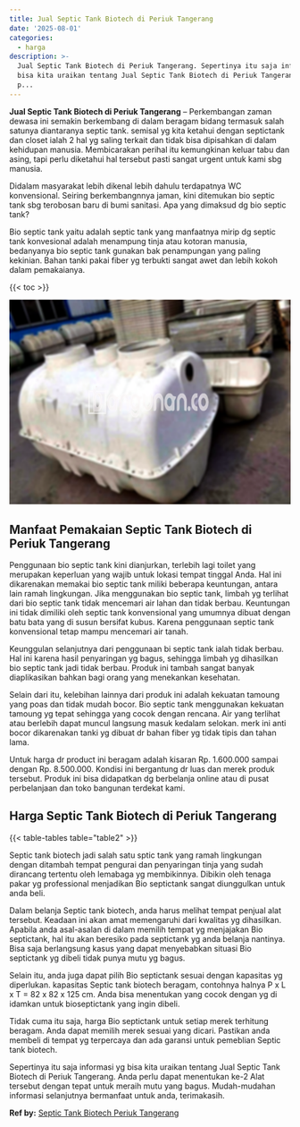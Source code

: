 ```yaml
---
title: Jual Septic Tank Biotech di Periuk Tangerang
date: '2025-08-01'
categories:
  - harga
description: >-
  Jual Septic Tank Biotech di Periuk Tangerang. Sepertinya itu saja informasi yg
  bisa kita uraikan tentang Jual Septic Tank Biotech di Periuk Tangerang. Anda
  p...
---
```


**Jual Septic Tank Biotech di Periuk Tangerang** – Perkembangan zaman dewasa ini semakin berkembang di dalam beragam bidang termasuk salah satunya diantaranya septic tank. semisal yg kita ketahui dengan septictank dan closet ialah 2 hal yg saling terkait dan tidak bisa dipisahkan di dalam kehidupan manusia. Membicarakan perihal itu kemungkinan keluar tabu dan asing, tapi perlu diketahui hal tersebut pasti sangat urgent untuk kami sbg manusia.

Didalam masyarakat lebih dikenal lebih dahulu terdapatnya WC konvensional. Seiring berkembangnnya jaman, kini ditemukan bio septic tank sbg terobosan baru di bumi sanitasi. Apa yang dimaksud dg bio septic tank?

Bio septic tank yaitu adalah septic tank yang manfaatnya mirip dg septic tank konvesional adalah menampung tinja atau kotoran manusia, bedanyanya bio septic tank gunakan bak penampungan yang paling kekinian. Bahan tanki pakai fiber yg terbukti sangat awet dan lebih kokoh dalam pemakaianya.

{{< toc >}}

![Jual Septic Tank Biotech di Periuk Tangerang](/images/jual-bio-septictank-34.png)

## Manfaat Pemakaian Septic Tank Biotech di Periuk Tangerang

Penggunaan bio septic tank kini dianjurkan, terlebih lagi toilet yang merupakan keperluan yang wajib untuk lokasi tempat tinggal Anda. Hal ini dikarenakan memakai bio septic tank miliki beberapa keuntungan, antara lain ramah lingkungan. Jika menggunakan bio septic tank, limbah yg terlihat dari bio septic tank tidak mencemari air lahan dan tidak berbau. Keuntungan ini tidak dimiliki oleh septic tank konvensional yang umumnya dibuat dengan batu bata yang di susun bersifat kubus. Karena penggunaan septic tank konvensional tetap mampu mencemari air tanah.

Keunggulan selanjutnya dari penggunaan bi septic tank ialah tidak berbau. Hal ini karena hasil penyaringan yg bagus, sehingga limbah yg dihasilkan bio septic tank jadi tidak berbau. Produk ini tambah sangat banyak diaplikasikan bahkan bagi orang yang menekankan kesehatan.

Selain dari itu, kelebihan lainnya dari produk ini adalah kekuatan tamoung yang poas dan tidak mudah bocor. Bio septic tank menggunakan kekuatan tamoung yg tepat sehingga yang cocok dengan rencana. Air yang terlihat atau berlebih dapat muncul langsung masuk kedalam selokan. merk ini anti bocor dikarenakan tanki yg dibuat dr bahan fiber yg tidak tipis dan tahan lama.

Untuk harga dr product ini beragam adalah kisaran Rp. 1.600.000 sampai dengan Rp. 8.500.000. Kondisi ini bergantung dr luas dan merek produk tersebut. Produk ini bisa didapatkan dg berbelanja online atau di pusat perbelanjaan dan toko bangunan terdekat kami.

## Harga Septic Tank Biotech di Periuk Tangerang

{{< table-tables table="table2" >}}

Septic tank biotech jadi salah satu sptic tank yang ramah lingkungan dengan ditambah tempat pengurai dan penyaringan tinja yang sudah dirancang tertentu oleh lemabaga yg membikinnya. Dibikin oleh tenaga pakar yg professional menjadikan Bio septictank sangat diunggulkan untuk anda beli.

Dalam belanja Septic tank biotech, anda harus melihat tempat penjual alat tersebut. Keadaan ini akan amat memengaruhi dari kwalitas yg dihasilkan. Apabila anda asal-asalan di dalam memilih tempat yg menjajakan Bio septictank, hal itu akan beresiko pada septictank yg anda belanja nantinya. Bisa saja berlangsung kasus yang dapat menyebabkan situasi Bio septictank yg dibeli tidak punya mutu yg bagus.

Selain itu, anda juga dapat pilih Bio septictank sesuai dengan kapasitas yg diperlukan. kapasitas Septic tank biotech beragam, contohnya halnya P x L x T = 82 x 82 x 125 cm. Anda bisa menentukan yang cocok dengan yg di idamkan untuk bioseptictank yang ingin dibeli.

Tidak cuma itu saja, harga Bio septictank untuk setiap merek terhitung beragam. Anda dapat memilih merek sesuai yang dicari. Pastikan anda membeli di tempat yg terpercaya dan ada garansi untuk pemeblian Septic tank biotech.

Sepertinya itu saja informasi yg bisa kita uraikan tentang Jual Septic Tank Biotech di Periuk Tangerang. Anda perlu dapat menentukan ke-2 Alat tersebut dengan tepat untuk meraih mutu yang bagus. Mudah-mudahan informasi selanjutnya bermanfaat untuk anda, terimakasih.

**Ref by:** [Septic Tank Biotech Periuk Tangerang](https://id.wikipedia.org/wiki/Septic)
